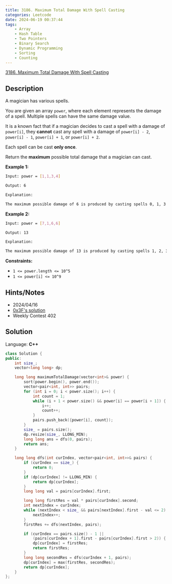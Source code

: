 ```yaml
---
title: 3186. Maximum Total Damage With Spell Casting
categories: Leetcode
date: 2024-06-19 00:37:44
tags:
    - Array
    - Hash Table
    - Two Pointers
    - Binary Search
    - Dynamic Programming
    - Sorting
    - Counting
---
```


[3186. Maximum Total Damage With Spell Casting](https://leetcode.com/problems/maximum-total-damage-with-spell-casting/description/)

## Description

A magician has various spells.

You are given an array `power`, where each element represents the damage of a spell. Multiple spells can have the same damage value.

It is a known fact that if a magician decides to cast a spell with a damage of `power[i]`, they **cannot**  cast any spell with a damage of `power[i] - 2`, `power[i] - 1`, `power[i] + 1`, or `power[i] + 2`.

Each spell can be cast **only once**.

Return the **maximum**  possible total damage that a magician can cast.

**Example 1:**

```bash
Input: power = [1,1,3,4]

Output: 6

Explanation:

The maximum possible damage of 6 is produced by casting spells 0, 1, 3 with damage 1, 1, 4.
```

**Example 2:**

```bash
Input: power = [7,1,6,6]

Output: 13

Explanation:

The maximum possible damage of 13 is produced by casting spells 1, 2, 3 with damage 1, 6, 6.
```

**Constraints:**

- `1 <= power.length <= 10^5`
- `1 <= power[i] <= 10^9`

## Hints/Notes

- 2024/04/16
- [0x3F's solution](https://leetcode.cn/problems/maximum-total-damage-with-spell-casting/solution/tao-lu-da-jia-jie-she-pythonjavacgo-by-e-p9b5/)
- Weekly Contest 402

## Solution

Language: **C++**

```C++
class Solution {
public:
    int size_;
    vector<long long> dp;

    long long maximumTotalDamage(vector<int>& power) {
        sort(power.begin(), power.end());
        vector<pair<int, int>> pairs;
        for (int i = 0; i < power.size(); i++) {
            int count = 1;
            while (i + 1 < power.size() && power[i] == power[i + 1]) {
                i++;
                count++;
            }
            pairs.push_back({power[i], count});
        }
        size_ = pairs.size();
        dp.resize(size_, LLONG_MIN);
        long long ans = dfs(0, pairs);
        return ans;
    }

    long long dfs(int curIndex, vector<pair<int, int>>& pairs) {
        if (curIndex == size_) {
            return 0;
        }
        if (dp[curIndex] != LLONG_MIN) {
            return dp[curIndex];
        }
        long long val = pairs[curIndex].first;

        long long firstRes = val * pairs[curIndex].second;
        int nextIndex = curIndex;
        while (nextIndex < size_ && pairs[nextIndex].first - val <= 2) {
            nextIndex++;
        }
        firstRes += dfs(nextIndex, pairs);

        if (curIndex == pairs.size() - 1 ||
            (pairs[curIndex + 1].first - pairs[curIndex].first > 2)) {
            dp[curIndex] = firstRes;
            return firstRes;
        }
        long long secondRes = dfs(curIndex + 1, pairs);
        dp[curIndex] = max(firstRes, secondRes);
        return dp[curIndex];
    }
};
```

